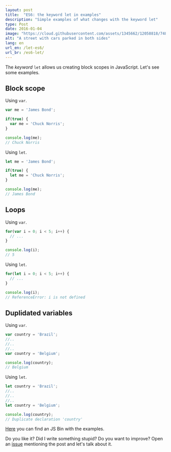 ```yaml
---
layout: post
title:  "ES6: the keyword let in examples"
description: "Simple examples of what changes with the keyword let"
type: Post
date: 2016-01-04
image: "https://cloud.githubusercontent.com/assets/1345662/12058818/748fa0b0-af37-11e5-88ee-f6e2b1e33fc5.jpg"
alt: "A street with cars parked in both sides"
lang: en
url_en: /let-es6/
url_br: /es6-let/
---
```


The *keyword* `let` allows us creating block scopes in JavaScript. Let's see some examples.

## Block scope

Using `var`.

```js
var me = 'James Bond';

if(true) {
  var me = 'Chuck Norris';
}

console.log(me);
// Chuck Norris
```

Using `let`.

```js
let me = 'James Bond';

if(true) {
  let me = 'Chuck Norris';
}

console.log(me);
// James Bond
```

## Loops

Using `var`.

```js
for(var i = 0; i < 5; i++) {
  // ...
}

console.log(i);
// 5
```

Using `let`.

```js
for(let i = 0; i < 5; i++) {
  // ...
}

console.log(i);
// ReferenceError: i is not defined
```

## Duplidated variables

Using `var`.

```js
var country = 'Brazil';
//..
//..
//..
var country = 'Belgium';

console.log(country);
// Belgium
```

Using `let`.

```js
let country = 'Brazil';
//..
//..
//..
let country = 'Belgium';

console.log(country);
// Duplicate declaration 'country'
```

[Here](https://jsbin.com/nifetib/edit?js,console) you can find an JS Bin with the examples.

Do you like it? Did I write something stupid? Do you want to improve? Open an [issue](https://github.com/raphaelfabeni/raphaelfabeni.github.io/issues) mentioning the post and let's talk about it.
